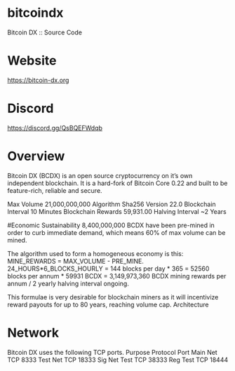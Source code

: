 # bitcoindx
Bitcoin DX :: Source Code

# Website
https://bitcoin-dx.org

# Discord
https://discord.gg/QsBQEFWdqb

# Overview
Bitcoin DX (BCDX) is an open source cryptocurrency on it’s own independent blockchain. It is a hard-fork of Bitcoin Core 0.22 and built to be feature-rich, reliable and secure.

Max Volume	21,000,000,000
Algorithm	Sha256
Version	22.0
Blockchain Interval	10 Minutes
Blockchain Rewards	59,931.00
Halving Interval	~2 Years

#Economic Sustainability
8,400,000,000 BCDX have been pre-mined in order to curb immediate demand, which means 60% of max volume can be mined.

The algorithm used to form a homogeneous economy is this:
MINE_REWARDS = MAX_VOLUME - PRE_MINE.
24_HOURS*6_BLOCKS_HOURLY = 144 blocks per day * 365 = 52560 blocks per annum * 59931 BCDX = 3,149,973,360 BCDX mining rewards per annum / 2 yearly halving interval ongoing.

This formulae is very desirable for blockchain miners as it will incentivize reward payouts for up to 80 years, reaching volume cap.
Architecture

# Network
Bitcoin DX uses the following TCP ports.
Purpose	Protocol	Port
Main Net	TCP	8333
Test Net	TCP	18333
Sig Net Test	TCP	38333
Reg Test	TCP	18444
